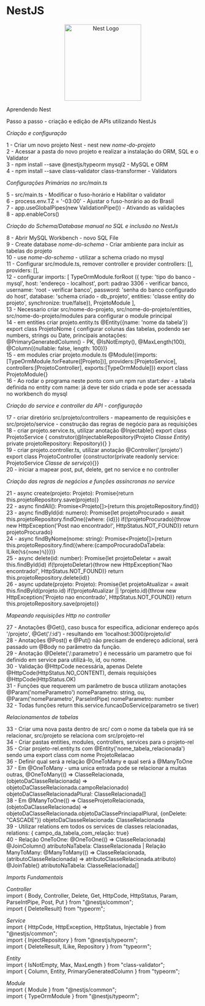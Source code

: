 # NestJS

<p align="center">
  <a href="http://nestjs.com/" target="blank"><img src="https://nestjs.com/img/logo-small.svg" width="200" alt="Nest Logo" /></a>
</p>

[circleci-image]: https://img.shields.io/circleci/build/github/nestjs/nest/master?token=abc123def456
[circleci-url]: https://circleci.com/gh/nestjs/nest

Aprendendo Nest

<p>
Passo a passo - criação e edição de APIs utilizando NestJs

*Criação e configuração*

1 - Criar um novo projeto Nest - nest new *nome-do-projeto* <br>
2 - Acessar a pasta do novo projeto e realizar a instalação do ORM, SQL e o Validator <br>
3 - npm install --save @nestjs/typeorm mysql2 - MySQL e ORM <br>
4 - npm install --save class-validator class-transformer - Validators <br>

*Configurações Primárias no src/main.ts*

5 - src/main.ts - Modificar o fuso-horário e Habilitar o validator <br>
6 - process.env.TZ = '-03:00' - Ajustar o fuso-horário ao do Brasil <br>
7 - app.useGlobalPipes(new ValidationPipe()) - Ativando as validações <br>
8 - app.enableCors() <br>

*Criação do Schema/Database manual no SQL e inclusão no NestJs*

8 - Abrir MySQL Workbench - novo SQL File <br>
9 - Create database *nome-do-schema* - Criar ambiente para incluir as tabelas do projeto <br>
10 - use *nome-do-schema* - utilizar a schema criado no mysql <br>
11 - Configurar src/module.ts, remover controller e provider controllers: [], providers: [], <br>
12 - configurar imports: [ TypeOrmModule.forRoot ({ type: 'tipo do banco - mysql', host: 'endereço - localhost', port: padrao 3306 - verificar banco, username: 'root - verificar banco', password: 'senha do banco configurado do host', database: 'schema criado - db_projeto', entities: 'classe entity do projeto', synchronize: true/false}), ProjetoModule ], <br>
13 - Necessario criar src/nome-do-projeto, src/nome-do-projeto/entities, src/nome-do-projeto/modules para configurar o module principal <br>
14 - em entities criar projeto.entity.ts @Entity({name: 'nome da tabela'}) export class ProjetoNome { configurar colunas das tabelas, podendo ser numbers, strings ou Date, principais anotações: @PrimaryGeneratedColumn() - PK, @IsNotEmpty(), @MaxLength(100), @Column({nullable: false, length: 100})} <br>
15 - em modules criar projeto.module.ts @Module({imports:[TypeOrmModule.forFeature([Projeto])], providers:[ProjetoService], controllers:[ProjetoController], exports:[TypeOrmModule]}) export class ProjetoModule{}<br>
16 - Ao rodar o programa neste ponto com um npm run start:dev - a tabela definida no entity com name: já deve ter sido criada e pode ser acessada no workbench do mysql<br>

*Criação do service e controller da API - configuração*

17 - criar diretório src/projeto/controllers - mapeamento de requisições e src/projeto/service - construção das regras de negócio para as requisições<br>
18 - criar projeto.service.ts, utilizar anotação @Injectable() export class ProjetoService { construtor(@InjectableRepository(Projeto *Classe Entity*) private projetoRepository: Repository<Projeto>){} }<br>
19 - criar projeto.controller.ts, utilizar anotação @Controller('/projeto') export class ProjetoController {constructor(private readonly service: ProjetoService *Classe de serviço*){}}<br>
20 - iniciar a mapear post, put, delete, get no service e no controller<br>

*Criação das regras de negócios e funções assíncronas no service*

21 - async create(projeto: Projeto): Promise<Projeto>{return this.projetoRepository.save(projeto)}<br>
22 - async findAll(): Promise<Projeto[]>{return this.projetoRepository.find()}<br>
23 - async findById(id: numero): Promise<Projeto>{let projetoProcurado = await this.projetoRepository.findOne({where: {id}}) if(!projetoProcurado){throw new HttpException('Post nao encontrado!', HttpStatus.NOT_FOUND)} return projetoProcurado}<br>
24 - async findByNome(nome: string): Promise<Projeto[]>{return this.projetoRepository.find({where:{campoProcuradoDaTabela: ILike(`%${nome}%`)}})}<br>
25 - async delete(id: number): Promise<DeleteResult>{let projetoDeletar = await this.findById(id) if(!projetoDeletar){throw new HttpException('Nao encontrado!', HttpStatus.NOT_FOUND)} return this.projetoRepository.delete(id)}<br>
26 - async update(projeto: Projeto): Promise<Projeto>{let projetoAtualizar = await this.findById(projeto.id) if(!projetoAtualizar || !projeto.id){throw new HttpException('Projeto nao encontrado', HttpStatus.NOT_FOUND)} return this.projetoRepository.save(projeto)}<br>

*Mapeando requisições Http no controller*

27 - Anotações @Get(), caso busca for especifica, adicionar endereço após '/projeto', @Get('/:id') - resultando em 'localhost:3000/projeto/id'<br>
28 - Anotações @Post() e @Put() não precisam de endereço adicional, será passado um @Body no parâmetro da função.<br>
29 - Anotação @Delete('/:parametro') é necessário um parametro que foi definido em service para utilizá-lo, id, ou nome.<br>
30 - Validação @HttpCode necessária, apenas Delete @HttpCode(HttpStatus.NO_CONTENT), demais requisições @HttpCode(HttpStatus.OK)<br>
31 - Funções que requerem um parâmetro de busca utilizam anotações @Param('nomeParametro') nomeParametro: string, ou, @Param('nomeParametro', ParseIntPipe) nomeParametro: number<br>
32 - Todas funções return this.service.funcaoDoService(parametro se tiver)<br>

*Relacionamentos de tabelas*

33 - Criar uma nova pasta dentro de src/ com o nome da tabela que irá se relacionar, src/projeto se relaciona com src/projeto-rel <br>
34 - Criar pastas entities, modules, controllers, services para o projeto-rel <br>
35 - Criar projeto-rel.entity.ts com @Entity('nome_tabela_relacionada') sendo uma export class com nome ProjetoRelacao <br>
36 - Definir qual será a relação @OneToMany e qual será a @ManyToOne <br>
37 - Em @OneToMany - uma unica entrada pode se relacionar a muitas outras, @OneToMany(() => ClasseRelacionada, (objetoDaClasseRelacionada) => objetoDaClasseRelacionada.campoRelacionado) objetoDaClasseRelacionadaPlural: ClasseRelacionada[] <br>
38 - Em @ManyToOne(() => ClasseProjetoRelacionada, (objetoDaClasseRelacionada) => objetoDaClasseRelacionada.objetoDaClassePrinciapalPlural, {onDelete: "CASCADE"}) objetoDaClasseRelacionada: ClasseRelacionada <br>
39 - Utilizar relations em todos os services de classes relacionadas, relations: { campo_da_tabela_com_relação: true} <br>
40 - Relação OneToOne: @OneToOne(() => ClasseRelacionada) @JoinColumn() atributoNaTabela: ClasseRelacionada | Relação ManyToMany:  @ManyToMany(() => ClasseRelacionada, (atributoClasseRelacionada) => atributoClasseRelacionada.atributo) @JoinTable() atributoNaTabela: ClasseRelacionada[] <br>

*Imports Fundamentais*

*Controller*<br>
import { Body, Controller, Delete, Get, HttpCode, HttpStatus, Param, ParseIntPipe, Post, Put } from "@nestjs/common";<br>
import { DeleteResult} from "typeorm";<br>

*Service*<br>
import { HttpCode, HttpException, HttpStatus, Injectable } from "@nestjs/common";<br>
import { InjectRepository } from "@nestjs/typeorm";<br>
import { DeleteResult, ILike, Repository } from "typeorm";<br>

*Entity*<br>
import { IsNotEmpty, Max, MaxLength } from "class-validator";<br>
import { Column, Entity, PrimaryGeneratedColumn } from "typeorm";<br>

*Module* <br>
import { Module } from "@nestjs/common";<br>
import { TypeOrmModule } from "@nestjs/typeorm";<br>
</p>

